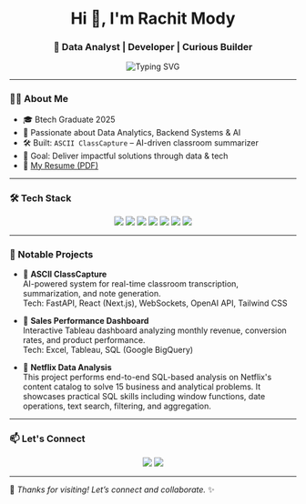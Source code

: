 <!-- GitHub Profile README -->

<h1 align="center">Hi 👋, I'm Rachit Mody</h1>
<h3 align="center">🚀 Data Analyst | Developer | Curious Builder</h3>

<p align="center">
  <img src="https://readme-typing-svg.demolab.com?font=Fira+Code&pause=1000&center=true&vCenter=true&width=435&lines=Turning+Data+into+Insights;Building+AI-Powered+Products;Lifelong+Learner+%7C+Always+Curious" alt="Typing SVG" />
</p>

---

### 🧑‍💻 About Me

- 🎓 Btech Graduate 2025  
- 🧠 Passionate about Data Analytics, Backend Systems & AI  
- 🛠️ Built: `ASCII ClassCapture` – AI-driven classroom summarizer  
- 🎯 Goal: Deliver impactful solutions through data & tech  
- 📄 [My Resume (PDF)](https://drive.google.com/file/d/1g8I3bgH3x2fUaLef40I7SyCSIHs2vVs2/view?usp=sharing)

---

### 🛠️ Tech Stack

<p align="center">
  <img src="https://img.shields.io/badge/Python-3670A0?style=for-the-badge&logo=python&logoColor=ffdd54" />
  <img src="https://img.shields.io/badge/SQL-003B57?style=for-the-badge&logo=mysql&logoColor=white" />
  <img src="https://img.shields.io/badge/Tableau-E97627?style=for-the-badge&logo=tableau&logoColor=white" />
  <img src="https://img.shields.io/badge/JavaScript-F7DF1E?style=for-the-badge&logo=javascript&logoColor=black" />
  <img src="https://img.shields.io/badge/HTML5-E34F26?style=for-the-badge&logo=html5&logoColor=white" />
  <img src="https://img.shields.io/badge/CSS3-1572B6?style=for-the-badge&logo=css3&logoColor=white" />
  <img src="https://img.shields.io/badge/C-00599C?style=for-the-badge&logo=c&logoColor=white" />
</p>

---

### 📌 Notable Projects

- 🔹 **ASCII ClassCapture**  
  AI-powered system for real-time classroom transcription, summarization, and note generation.  
  Tech: FastAPI, React (Next.js), WebSockets, OpenAI API, Tailwind CSS

- 🔹 **Sales Performance Dashboard**  
  Interactive Tableau dashboard analyzing monthly revenue, conversion rates, and product performance.  
  Tech: Excel, Tableau, SQL (Google BigQuery)

- 🔹 **Netflix Data Analysis**  
  This project performs end-to-end SQL-based analysis on Netflix's content catalog to solve 15 business and analytical problems. It showcases practical SQL skills including window functions, date operations, text search, filtering, and aggregation.

---

### 📫 Let's Connect

<p align="center">
  <a href="https://www.linkedin.com/in/rachitmody/" target="_blank"><img src="https://img.shields.io/badge/-LinkedIn-0072b1?style=for-the-badge&logo=linkedin&logoColor=white"></a>
  <a href="mailto:rachitmody@example.com"><img src="https://img.shields.io/badge/-Gmail-D14836?style=for-the-badge&logo=gmail&logoColor=white"></a>
</p>

---

🔗 *Thanks for visiting! Let’s connect and collaborate.* ✨
